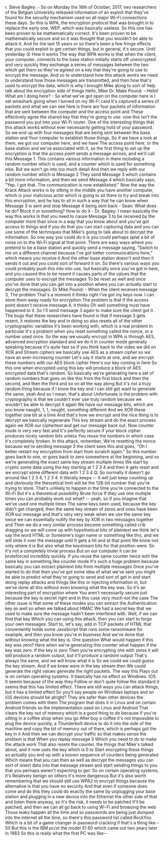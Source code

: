 r. Steve Bagley: - So on Monday the 16th of October, 2017, two researchers of the Belgian University released information of an exploit that they've found for the security mechanism used on all major Wi-Fi connections these days. So this is WPA, the encryption protocol that was brought in to replace the early one, WEP, which was basically useless. So this one has been proven to be mathematically correct. It's been proven to be mathematically secure and so it was thought that you wouldn't be able to attack it. And for the last 15 years or so there's been a few fringe effects that you could exploit to get certain things, but in general, it's secure. Until yesterday 😲 How it works The way that WPA works is that when the client, your computer, connects to the base station initially starts off unencrypted and very quickly they exchange a series of messages between the two which get them so they've agreed on a key that they're going to use to encrypt the message. And so to understand how this attack works we need to understand how those messages are transmitted, and then how that's used to encrypt the data, which is why I brought Mike along to sort of help talk about the encryption side of things Hello, Mike Dr. Make Pound: - Hello! What am I doing here? - So what we've got open on the computer here is I set wireshark going when I turned on my Wi-Fi card It's captured a series of packets and what we can see here is there are four packets of information that are sent between the computer and the access point and These effectively agree the shared key that they're going to use. now this isn't the password you put into your Wi-Fi router. One of the interesting things that this attack works without ever necessarily getting hold of your password. So we end up with four messages that are being sent between the base station and Your computer to establish those things. So if we have a look at them, we got our computer here, and we have The access point here, or the base station and we've associated with it, so the first thing to set up the encryption is that the access point sends a message across, and we'll call this Message 1. This contains various information in there including a random number which is used, and a counter which is used for something else. But we won't go into too much detail And then we reply with our random number which is Message 2 They send Message 3 which contains a bit more information, and then we send Message 4 which basically says, "Yep. I got that. The communication is now established." Now the way the Krack Attack works is by sitting in the middle you have another computer, which is your malicious actor which is going to sit there to try and break into this encryption, and he has to sit in such a way that he can know when Message 3 is sent and stop Message 4 being sent back - Sean: What does he do? Block it or something? How to do it - Dr. Bagley: I mean basically the way this works Is that you need to cause Message 3 to be received by the computer more than once in a way that you know about and you've got access to things and if you do that you can start capturing data and you can use some of the techniques that Mike's going to talk about to decrypt the information. So one way you could do it is you could perhaps splat a bit of noise on to the Wi-Fi signal at that point. There are easy ways where you pretend to be a base station and quickly send a message saying, "Switch to me on a different channel because I've got better communications here," which means you receive it And the other base station doesn't and then it sends it out and you could sort of forward it on. So there's various ways you could probably push this into into use, but basically once you've got in here, and you caused this to be resent it causes parts of the values that the computer uses to encrypt the messages To be reset as well and once you've done that you can get into a position where you can actually start to decrypt the messages. Dr Mike Pound: - When the client receives message 3, The problem That's a moment it thinks right I've got my keys now. I can store them away ready for encryption The problem is that if the access point doesn't receive message 4, it thinks Oh well something must have happened to it. So I'll send message 3 again to make sure the client got it . The bugs that these researchers have found is that if message 3 gets resent, it restores the key and in doing so also resets all of the other cryptographic variables it's been working with, which is a real problem In particular it's a problem when you reset something called the nonce, or a number used once. So the way we usually encrypt in WPA is through AES, advanced encryption standard and we do it in counter mode generally speaking because it's quite fast so If you think back to the video we did on XOR and Stream ciphers we basically use AES as a stream cipher so we have an ever-increasing counter Let's say it starts at one, and we encrypt these numbers with our AES block cipher Here's our key coming in here So this one when encrypted using this key will produce a block of AES encrypted data that's random. So basically we're generating here a set of random numbers that goes on like this from the first block and then the second, and then the third and so on all the way along But it's not a truly random thing because if I know the key and I can still get want to generate the same, yeah And so I mean, that's about Unfortunate is the problem with cryptography is that we couldn't ever use truly random because we wouldn't be able to decrypt it again We have our message bits, which are you know naught, 1, 1, naught, something different And we XOR these together one bit at a time And that's how we encrypt and the nice thing is to decrypt we basically regenerate This key stream and do the exact process again we XOR our ciphertext and get our message back out. Now counter mode is very very fast and It's perfectly secure if your block cipher produces nicely random bits unless You reuse the numbers in which case it's completely broken. In this attack, remember, We're resetting the nonce because we're sending message 3 the client sees this and goes, "Oh I better restart my encryption from start from scratch again." So this number goes back to one, or goes back to zero somewhere at the beginning, and so we're generating the exact same key stream multiple times We start by cryptic some data using the key starting at 1 2 3 4 and then it gets reset and we encrypt some different data with 1 2 3 4 Q: So normally it doesn't go around like 1 2 3 4, 1 2 3 4. It literally keeps -- It will just keep counting up and obviously the theoretical limit will be the 128-bit number that you're trying to store. That's unlikely to happen in the time you're connected to the Wi-Fi But it's a theoretical possibility Brute force If they use one multiple times you can probably work out what? -- yeah, so if you imagine that we've used one multiple times The same keys been used, because the key didn't get changed, then the same key stream of zeros and ones have been XOR our message and that's very very weak when we use the same key twice we can essentially nullify the key by XOR in two messages together and Then we do a very similar process become something called crib dragging so we will come up with hypothetical bits of plaintext we think let's say the word HTML or Someone's login name or something like this, and we will slide it over the message until It gets a hit and at that point We know not only where it is But also what the keystream bits for that position were. So it's not a completely trivial process But on our computer it can be bruteforced incredibly quickly. If you reuse the same counter twice with the same key in something like counter mode It's such a huge problem because basically you can extract plaintext bits from multiple messages Once you've started to do that then you've got some idea of what we've sent you might be able to predict what they're going to send and sort of get in and start doing replay attacks and things like this or injecting information in, but we've done all this without even knowing what the key was. So it's an interesting part of encryption where You aren't necessarily secure just because the key is secret right and in this case very much not the case The other issue is that some of these modes you can extract the Authentication key as well so when we talked about HMAC We had a secret key that we used to make sure the message hadn't been interfered with. Well, if we can find that key Which you can using this attack, then you can start to forge your own messages. Start to, let's say, add in TCP packets of HTML that conveniently holds some JavaScript that runs some ransomware for example, and then you know you're in business And we've done that without knowing what the key is. One question What would happen if this key was zero? Here when we're generating this counter what happen if the key was zero. If the key is zero Then you're encrypting one with zeros it will still produce a random output, but it'll produce a random output That's always the same, and we will know what it is So we could we could guess the key stream. And if we knew were in the key stream then We could generate the right values generate the right packets. The way this Plays out is on certain operating systems. It basically has no effect so Windows. IOS. It seems because of the way they Follow or don't quite follow the standard it seems that this has limited effect. There are still ways you can attack things, but it has a limited effect So you'll say people on Windows laptops and on iOS devices should be alright? They are safer than other devices the problem comes with them The program that does it in Linux and on certain Android friends so the implementation used on Linux and Android That clears the key out of memory which is a good thing to do because if you're sitting in a coffee shop when you go After buy a coffee it's not impossible to plug the device quickly, a Thunderbolt device to do it into the side of the machine and copy the bit of memory out of there, which is perhaps got the key in it And then we can decrypt your traffic so that makes sense the problem is that When you replay message 3 Which you need to do to make the attack work That also resets the counter, the things that Mike's talked about, and it now uses the key which is 0 to Start encrypting these things so actually you end up with a known sequence of counters being generated Which means that you can then as well as decrypt the messages you can sort of insert data into that message stream and start sending things to you that you perhaps weren't expecting to get. So on certain operating systems, it's Relatively benign on others it's more dangerous But it's also worth remembering that we should still use WPA2 to encrypt things because the alternative is that you have no security And that even if someone does come and do this they could do exactly the same by unplugging your base station and plugging in a new device into the Ethernet the other side of that and listen there anyway, so it's the risk, it needs to be patched It'll be patched, and then we can all go back to using Wi-Fi and browsing the web Those leaks happen all the time and so passwords are being just dumped into the internet all the time, so there's this password list called RockYou Which is a bit of a game changer in password cracking if that's a thing like-- 50 But this is the IBM pc/xt the model 51 60 which came out two years later in 1983 So this is really what the first PC was like--  
